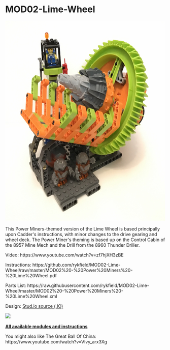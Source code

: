 <a name="README"></a>
# MOD02-Lime-Wheel
<img width="640" height="629" src="https://github.com/rykfield/MOD02-Lime-Wheel/raw/master/MOD02%20-%20Power%20Miners%20-%20Lime%20Wheel.jpg">
<BR>

This Power Miners-themed version of the Lime Wheel is based principally upon Cadder's instructions, with minor changes to the drive gearing and wheel deck.  The Power Miner's theming is based up on the Control Cabin of the 8957 Mine Mech and the Drill from the 8960 Thunder Driller.  

<P>Video: https://www.youtube.com/watch?v=zf7hjXH3zBE
<P>Instructions: https://github.com/rykfield/MOD02-Lime-Wheel/raw/master/MOD02%20-%20Power%20Miners%20-%20Lime%20Wheel.pdf
<P>Parts List: https://raw.githubusercontent.com/rykfield/MOD02-Lime-Wheel/master/MOD02%20-%20Power%20Miners%20-%20Lime%20Wheel.xml
<P>Design: <a href="https://github.com/rykfield/MOD02-Lime-Wheel/raw/master/MOD02%20-%20Power%20Miners%20-%20Lime%20Wheel.io">Stud.io source (.IO)</a>


<P>
<img src="https://github.com/rykfield/MOD02-Lime-Wheel/raw/master/MOD02%20-%20Power%20Miners%20-%20Lime%20Wheel.gif">

<P><a href="https://github.com/rykfield/REF00-Module-Overview"><B>All available modules and instructions</b></a>

<P>You might also like The Great Ball Of China: https://www.youtube.com/watch?v=Vlvy_arx3Xg
